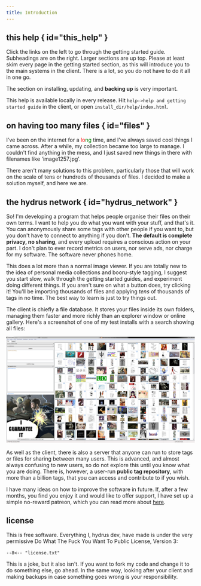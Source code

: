 ```yaml
---
title: Introduction  
---
```


## this help { id="this_help" }

Click the links on the left to go through the getting started guide. Subheadings are on the right. Larger sections are up top. Please at least skim every page in the getting started section, as this will introduce you to the main systems in the client. There is a lot, so you do not have to do it all in one go.

The section on installing, updating, and **backing up** is very important.

This help is available locally in every release. Hit `help->help and getting started guide` in the client, or open `install_dir/help/index.html`.

## on having too many files { id="files" }

I've been on the internet for a <span style="color:red">lo</span><span style="color:green">ng</span> time, and I've always saved cool things I came across. After a while, my collection became too large to manage. I couldn't find anything in the mess, and I just saved new things in there with filenames like 'image1257.jpg'.

There aren't many solutions to this problem, particularly those that will work on the scale of tens or hundreds of thousands of files. I decided to make a solution myself, and here we are.

## the hydrus network { id="hydrus_network" }

So! I'm developing a program that helps people organise their files on their own terms. I want to help you do what you want with your stuff, and that's it. You can anonymously share some tags with other people if you want to, but you don't have to connect to anything if you don't. **The default is complete privacy, no sharing**, and every upload requires a conscious action on your part. I don't plan to ever record metrics on users, nor serve ads, nor charge for my software. The software never phones home.

This does a lot more than a normal image viewer. If you are totally new to the idea of personal media collections and booru-style tagging, I suggest you start slow, walk through the getting started guides, and experiment doing different things. If you aren't sure on what a button does, try clicking it! You'll be importing thousands of files and applying _tens_ of thousands of tags in no time. The best way to learn is just to try things out.

The client is chiefly a file database. It stores your files inside its own folders, managing them faster and more richly than an explorer window or online gallery. Here's a screenshot of one of my test installs with a search showing all files:

[![](images/example_client.png "WELCOME TO INTERNET")](images/example_client.png)

As well as the client, there is also a server that anyone can run to store tags or files for sharing between many users. This is advanced, and almost always confusing to new users, so do not explore this until you know what you are doing. There is, however, a user-run **public tag repository**, with more than a billion tags, that you can access and contribute to if you wish.

I have many ideas on how to improve the software in future. If, after a few months, you find you enjoy it and would like to offer support, I have set up a simple no-reward patreon, which you can read more about [here](support.md).

## license

This is free software. Everything I, hydrus dev, have made is under the very permissive Do What The Fuck You Want To Public License, Version 3:

``` title="license.txt"
--8<-- "license.txt"
```

This is a joke, but it also isn't. If you want to fork my code and change it to do something else, go ahead. In the same way, looking after your client and making backups in case something goes wrong is your responsibility.
